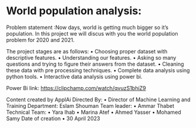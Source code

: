 
# World population analysis:

Problem statement :Now days, world is getting much bigger so it’s population. In this project we will discus with you the world population problem for 2020 and 2021.

The project stages are as follows:
•	Choosing proper dataset with descriptive features.
•	Understanding our features.
•	Asking so many questions and trying to figure their answers from the dataset.
•	Cleaning these data with pre processing techniques.
•	Complete data analysis using python tools.
•	Interactive data analysis using power bi.

Power Bi link:
https://clipchamp.com/watch/qvuzS1bhiZ9

Content created by ApplAi
Directed By:
•	Director of Machine Learning and Training Department: Eslam Shouman
Team leader:
•	Ammar Thabet
Technical Team:
•	Yara Ihab
•	Marina Atef
•	Ahmed Yasser
•	Mohamed Samy
Date of creation
•	30 April 2023


